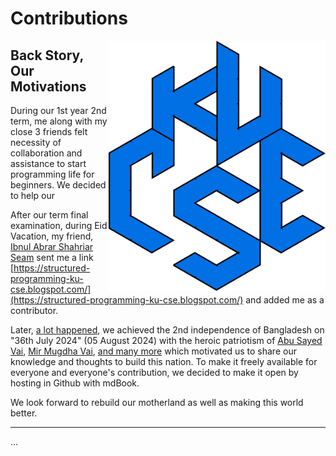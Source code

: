 # Contributions

<!-- ![CSEKU-blue](./../photo/CSEKU-blue.png) -->

<img src="./../photo/CSEKU-blue.png" alt="CSEKU-blue" height="400px" align="right"/>

## Back Story, Our Motivations

During our 1st year 2nd term, me along with my close 3 friends felt necessity of collaboration and assistance to start programming life for beginners. We decided to help our

After our term final examination, during Eid Vacation, my friend, [Ibnul Abrar Shahriar Seam](https://t.me/Anonymous_HF) sent me a link [https://structured-programming-ku-cse.blogspot.com/](https://structured-programming-ku-cse.blogspot.com/) and added me as a contributor.

Later, [a lot happened](https://en.wikipedia.org/wiki/2024_Bangladesh_quota_reform_movement), we achieved the 2nd independence of Bangladesh on "36th July 2024" (05 August 2024) with the heroic patriotism of [Abu Sayed Vai](https://youtu.be/FdwWlU4SSjs?si=dp10wmAFPP5FXAfE), [Mir Mugdha Vai](https://youtu.be/S08aMjlgfis?si=oQB7oA6UuWj_DWrn), [and many more](https://en.prothomalo.com/bangladesh/1hmcovbabm) which motivated us to share our knowledge and thoughts to build this nation. To make it freely available for everyone and everyone's contribution, we decided to make it open by hosting in Github with mdBook.

We look forward to rebuild our motherland as well as making this world better.

---

...

<!-- Kazi Rifat Morshed
KU CSE, 23 Batch, Student ID: 230220   -->
